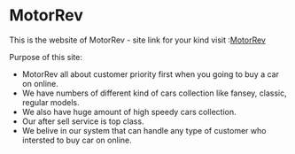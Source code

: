 # MotorRev

This is the website of MotorRev - site link for your kind visit :[MotorRev](https://motoorev.web.app/)

Purpose of this site:
<ul>
<li>MotorRev all about customer priority first when you going to buy a car on online.</li>
<li>We have numbers of different kind of cars collection like fansey, classic, regular models.</li>
<li>We also have huge amount of high speedy cars collection.</li>
<li>Our after sell service is top class.</li>
<li>We belive in our system that can handle any type of customer who intersted to buy car on online.</li>
</ul>

